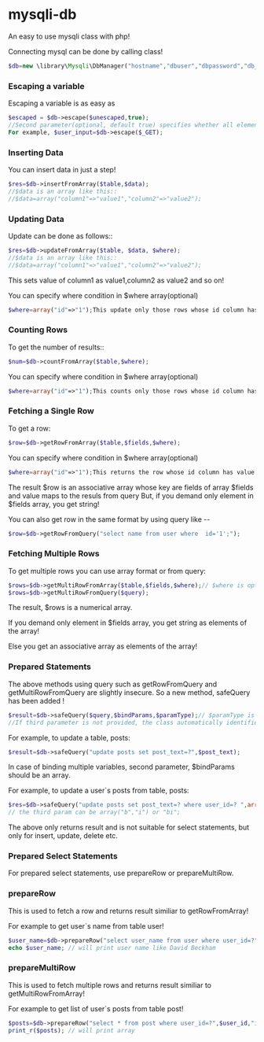 mysqli-db
=========

An easy to use mysqli class with php!



Connecting mysql can be done by calling class!
```php
$db=new \library\Mysqli\DbManager("hostname","dbuser","dbpassword","db_name"); // db_name is optional
```



### Escaping a variable
Escaping a variable is as easy as
```php
$escaped = $db->escape($unescaped,true);
//Second parameter(optional, default true) specifies whether all elements are to be escaped in case of array!
For example, $user_input=$db->escape($_GET);
``` 



### Inserting Data
You can insert data in just a step!
```php
$res=$db->insertFromArray($table,$data);
//$data is an array like this::
//$data=array("column1"=>"value1","column2"=>"value2");
```    
  
   
### Updating Data   
Update can be done as follows::
```php
$res=$db->updateFromArray($table, $data, $where);
//$data is an array like this::
//$data=array("column1"=>"value1","column2"=>"value2"); 
```
This sets value of column1 as value1,column2 as value2 and so on!


You can specify where condition in $where array(optional)
```php
$where=array("id"=>"1");This update only those rows whose id column has value 1;
```       
   
 
### Counting Rows    
To get the number of results::   
```php   
$num=$db->countFromArray($table,$where); 
```  
You can specify where condition in $where array(optional)
```php  
$where=array("id"=>"1");This counts only those rows whose id column has value 1;
``` 


### Fetching a Single Row  
To get a row:
```php
$row=$db->getRowFromArray($table,$fields,$where);
```  
You can specify where condition in $where array(optional)
```php
$where=array("id"=>"1");This returns the row whose id column has value 1;
```      
The result $row is an associative array whose key are fields of array $fields and value maps to the resuls from query
But, if you demand only element in $fields array, you get string! 
   
You can also get row in the same format by using query like --
```php 
$row=$db->getRowFromQuery("select name from user where  id='1';");
```  


### Fetching Multiple Rows 
To get multiple rows you can use array format or from query:
```php 
$rows=$db->getMultiRowFromArray($table,$fields,$where);// $where is optional as always
$rows=$db->getMultiRowFromQuery($query);
```  
The result, $rows is a numerical array.

If you demand only element in $fields array, you get string as elements of the array!

Else you get an associative array as elements of the array!


### Prepared Statements
The above methods using query such as getRowFromQuery and getMultiRowFromQuery are slightly insecure. So a new method, safeQuery has been added !

```php 
$result=$db->safeQuery($query,$bindParams,$paramType);// $paramType is optional!
//If third parameter is not provided, the class automatically identifies the param type!
``` 

For example, to update a table, posts: 
```php
$result=$db->safeQuery("update posts set post_text=?",$post_text); 
```

In case of binding multiple variables, second parameter, $bindParams should be an array.

For example, to update a user`s posts from table, posts: 
```php
$res=$db->safeQuery("update posts set post_text=? where user_id=? ",array($post_text,$user_id),"bi");
// the third param can be array("b","i") or "bi";
```


The above only returns result and is not suitable for select statements, but only for insert, update, delete etc.


### Prepared Select  Statements

For prepared select statements, use <span>prepareRow</span> or <span>prepareMultiRow</span>.


### prepareRow
 
This is used to fetch a row and returns result similiar to getRowFromArray!

For example to get user`s name from table user!
```php
$user_name=$db->prepareRow("select user_name from user where user_id=?",$user_id,"i");
echo $user_name; // will print user name like David Beckham
```



### prepareMultiRow
 
This is used to fetch multiple rows and returns result similiar to getMultiRowFromArray!

For example to get list of user`s posts from table post!
```php
$posts=$db->prepareRow("select * from post where user_id=?",$user_id,"i");
print_r($posts); // will print array
```
